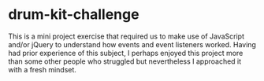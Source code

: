 # drum-kit-challenge
This is a mini project exercise that required us to make use of JavaScript and/or jQuery to understand how events and event listeners worked. Having had prior experience of this subject, I perhaps enjoyed this project more than some other people who struggled but nevertheless I approached it with a fresh mindset.
